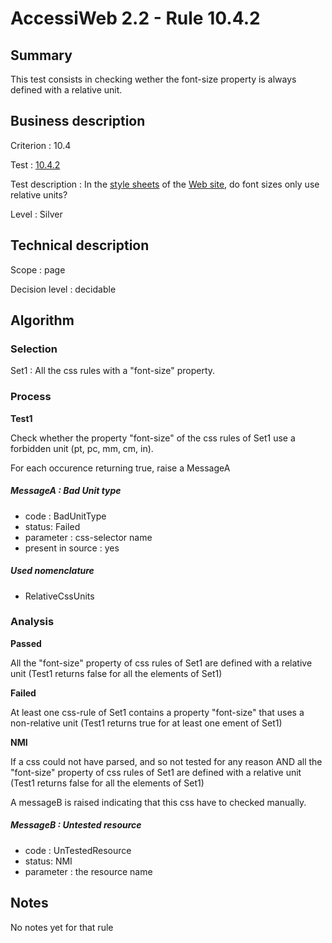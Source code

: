 # AccessiWeb 2.2 - Rule 10.4.2

## Summary

This test consists in checking wether the font-size property is always
defined with a relative unit.

## Business description

Criterion : 10.4

Test : [10.4.2](http://accessiweb.org/index.php/accessiweb-22-english-version.html#test-10-4-2)

Test description : In the [style
sheets](http://accessiweb.org/index.php/glossary-76.html#mFeuilleStyle)
of the [Web
site](http://accessiweb.org/index.php/glossary-76.html#mSiteWeb), do
font sizes only use relative units?

Level : Silver

## Technical description

Scope : page

Decision level :
decidable

## Algorithm

### Selection

Set1 : All the css rules with a "font-size" property.

### Process

**Test1**

Check whether the property "font-size" of the css rules of Set1 use a
forbidden unit (pt, pc, mm, cm, in).

For each occurence returning true, raise a MessageA

##### MessageA : Bad Unit type

-   code : BadUnitType
-   status: Failed
-   parameter : css-selector name
-   present in source : yes

##### Used nomenclature

-   RelativeCssUnits

### Analysis

**Passed**

All the "font-size" property of css rules of Set1 are defined with a
relative unit (Test1 returns false for all the elements of Set1)

**Failed**

At least one css-rule of Set1 contains a property "font-size" that uses
a non-relative unit (Test1 returns true for at least one ement of Set1)

**NMI**

If a css could not have parsed, and so not tested for any reason AND all
the "font-size" property of css rules of Set1 are defined with a
relative unit (Test1 returns false for all the elements of Set1)

A messageB is raised indicating that this css have to checked manually.

##### MessageB : Untested resource

-   code : UnTestedResource
-   status: NMI
-   parameter : the resource name

## Notes

No notes yet for that rule

